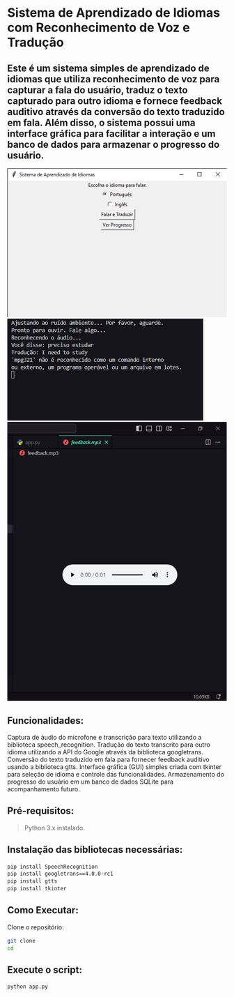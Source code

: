 # Sistema de Aprendizado de Idiomas com Reconhecimento de Voz e Tradução
## Este é um sistema simples de aprendizado de idiomas que utiliza reconhecimento de voz para capturar a fala do usuário, traduz o texto capturado para outro idioma e fornece feedback auditivo através da conversão do texto traduzido em fala. Além disso, o sistema possui uma interface gráfica para facilitar a interação e um banco de dados para armazenar o progresso do usuário.


![Texto Alternativo](./IMAGES/imagem1.png) ![Texto Alternativo](./IMAGES/imagem2.png) ![Texto Alternativo](./IMAGES/imagem3.png)


## Funcionalidades:
Captura de áudio do microfone e transcrição para texto utilizando a biblioteca speech_recognition.
Tradução do texto transcrito para outro idioma utilizando a API do Google através da biblioteca googletrans.
Conversão do texto traduzido em fala para fornecer feedback auditivo usando a biblioteca gtts.
Interface gráfica (GUI) simples criada com tkinter para seleção de idioma e controle das funcionalidades.
Armazenamento do progresso do usuário em um banco de dados SQLite para acompanhamento futuro.

## Pré-requisitos:
> Python 3.x instalado.

## Instalação das bibliotecas necessárias:

```bash
pip install SpeechRecognition
pip install googletrans==4.0.0-rc1
pip install gtts
pip install tkinter
```

## Como Executar:
Clone o repositório:
```bash
git clone 
cd 
```
## Execute o script:
```bash
python app.py
```

